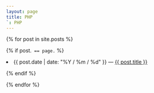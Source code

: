 ```yaml
---
layout: page
title: PHP
`: PHP
---
```


{% for post in site.posts %}

{% if post.` == page.` %}

  <li>{{ post.date | date: "%Y / %m / %d" }} — <a href="{{ post.url }}">{{ post.title }}</a></li>

{% endif %}

{% endfor %}